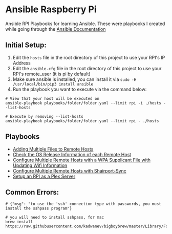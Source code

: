 # Ansible Raspberry Pi

Ansible RPI Playbooks for learning Ansible. These were playbooks I created while going through the [Ansible Documentation](https://docs.ansible.com/)

## Initial Setup:

1. Edit the `hosts` file in the root directory of this project to use your RPI's IP Address
2. Edit the `ansible.cfg` file in the root directory of this project to use your RPI's remote_user (it is pi by default)
3. Make sure ansible is installed, you can install it via `sudo -H /usr/local/bin/pip3 install ansible`
4. Run the playbook you want to execute via the command below:

```
# View that your host will be executed on
ansible-playbook playbooks/folder/folder.yaml --limit rpi -i ./hosts --list-hosts 

# Execute by removing --list-hosts
ansible-playbook playbooks/folder/folder.yaml --limit rpi - ./hosts

```

## Playbooks

- [Adding Multiple Files to Remote Hosts](https://github.com/BaReinhard/ansible_rpi/tree/master/playbooks/multiple-files)
- [Check the OS Release Information of each Remote Host](https://github.com/BaReinhard/ansible_rpi/tree/master/playbooks/os-release)
- [Configure Multiple Remote Hosts with a WPA Supplicant File with Updating Wifi Information](https://github.com/BaReinhard/ansible_rpi/tree/master/playbooks/wpa-init)
- [Configure Multiple Remote Hosts with Shairport-Sync](https://github.com/BaReinhard/ansible_rpi/tree/master/playbooks/shairport-sync-setup)
- [Setup an RPI as a Plex Server](https://github.com/BaReinhard/ansible_rpi/tree/master/playbooks/plex)

## Common Errors:

```
# {"msg": "to use the 'ssh' connection type with passwords, you must install the sshpass program"}

# you will need to install sshpass, for mac 
brew install https://raw.githubusercontent.com/kadwanev/bigboybrew/master/Library/Formula/sshpass.rb
```